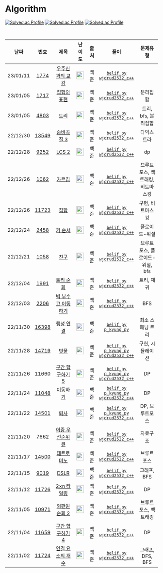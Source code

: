 # Algorithm

[![Solved.ac Profile](http://mazassumnida.wtf/api/v2/generate_badge?boj=belif)](https://solved.ac/belif/)
[![Solved.ac Profile](http://mazassumnida.wtf/api/v2/generate_badge?boj=wjdrud2532)](https://solved.ac/wjdrud2532/)
[![Solved.ac Profile](http://mazassumnida.wtf/api/v2/generate_badge?boj=p_kyung)](https://solved.ac/p_kyung/)

<br>

|날짜|번호|제목|난이도|출처|풀이|문제유형|
|:----:|:----:|:---:|:-----:|:-----:|:---:|:--------:|
|23/01/11|[1774](https://www.acmicpc.net/problem/1774)|[우주신과의 교감](https://www.acmicpc.net/problem/1774)| <img height="25px" width="25px" src="https://static.solved.ac/tier_small/13.svg"/> |백준|[`belif_py`](https://github.com/Princess-Pyeonggang-and-Spiderman/Algorithm/blob/main/belif_python/1774.py) <br> [`wjdrud2532_c++`](https://github.com/Princess-Pyeonggang-and-Spiderman/Algorithm/blob/main/wjdrud2532_c%2B%2B/1774.cpp)||
|23/01/05|[1717](https://www.acmicpc.net/problem/1717)|[집합의 표현](https://www.acmicpc.net/problem/1717)| <img height="25px" width="25px" src="https://static.solved.ac/tier_small/12.svg"/> |백준|[`belif_py`](https://github.com/Princess-Pyeonggang-and-Spiderman/Algorithm/blob/main/belif_python/1717.py) <br> [`wjdrud2532_c++`](https://github.com/Princess-Pyeonggang-and-Spiderman/Algorithm/blob/main/wjdrud2532_c%2B%2B/1717.cpp)|분리집합|
|23/01/05|[4803](https://www.acmicpc.net/problem/4803)|[트리](https://www.acmicpc.net/problem/4803)| <img height="25px" width="25px" src="https://static.solved.ac/tier_small/12.svg"/> |백준|[`belif_py`](https://github.com/Princess-Pyeonggang-and-Spiderman/Algorithm/blob/main/belif_python/4803.py) <br> [`wjdrud2532_c++`](https://github.com/Princess-Pyeonggang-and-Spiderman/Algorithm/blob/main/wjdrud2532_c%2B%2B/4803.cpp)|트리, bfs, 분리집합|
|22/12/30|[13549](https://www.acmicpc.net/problem/13549)|[숨바꼭질 3](https://www.acmicpc.net/problem/13549)| <img height="25px" width="25px" src="https://static.solved.ac/tier_small/11.svg"/> |백준|[`belif_py`](https://github.com/Princess-Pyeonggang-and-Spiderman/Algorithm/blob/main/belif_python/13549.py) <br> [`wjdrud2532_c++`](https://github.com/Princess-Pyeonggang-and-Spiderman/Algorithm/blob/main/wjdrud2532_c%2B%2B/13529.cpp)|다익스트라|
|22/12/28|[9252](https://www.acmicpc.net/problem/9252)|[LCS 2](https://www.acmicpc.net/problem/9252)| <img height="25px" width="25px" src="https://static.solved.ac/tier_small/12.svg"/> |백준|[`belif_py`](https://github.com/Princess-Pyeonggang-and-Spiderman/Algorithm/blob/main/belif_python/9252.py) <br> [`wjdrud2532_c++`](https://github.com/Princess-Pyeonggang-and-Spiderman/Algorithm/blob/main/wjdrud2532_c%2B%2B/9252.cpp)|dp|
|22/12/26|[1062](https://www.acmicpc.net/problem/1062)|[가르침](https://www.acmicpc.net/problem/1062)| <img height="25px" width="25px" src="https://static.solved.ac/tier_small/12.svg"/> |백준|[`belif_py`](https://github.com/Princess-Pyeonggang-and-Spiderman/Algorithm/blob/main/belif_python/1062.py) <br> [`wjdrud2532_c++`](https://github.com/Princess-Pyeonggang-and-Spiderman/Algorithm/blob/main/wjdrud2532_c%2B%2B/1062.cpp)|브루트포스, 백트래킹, <br> 비트마스킹|
|22/12/26|[11723](https://www.acmicpc.net/problem/11723)|[집합](https://www.acmicpc.net/problem/11723)| <img height="25px" width="25px" src="https://static.solved.ac/tier_small/6.svg"/> |백준|[`belif_py`](https://github.com/Princess-Pyeonggang-and-Spiderman/Algorithm/blob/main/belif_python/11723.py) <br> [`wjdrud2532_c++`](https://github.com/Princess-Pyeonggang-and-Spiderman/Algorithm/blob/main/wjdrud2532_c%2B%2B/11723.cpp)|구현, 비트마스킹|
|22/12/24|[2458](https://www.acmicpc.net/problem/2458)|[키 순서](https://www.acmicpc.net/problem/2458)| <img height="25px" width="25px" src="https://static.solved.ac/tier_small/12.svg"/> |백준|[`belif_py`](https://github.com/Princess-Pyeonggang-and-Spiderman/Algorithm/blob/main/belif_python/2458.py) <br> [`wjdrud2532_c++`](https://github.com/Princess-Pyeonggang-and-Spiderman/Algorithm/blob/main/wjdrud2532_c%2B%2B/2458.cpp)|플로이드-워셜|
|22/12/21|[1058](https://www.acmicpc.net/problem/1058)|[친구](https://www.acmicpc.net/problem/1058)| <img height="25px" width="25px" src="https://static.solved.ac/tier_small/9.svg"/> |백준|[`belif_py`](https://github.com/Princess-Pyeonggang-and-Spiderman/Algorithm/blob/main/belif_python/1058.py) <br> [`wjdrud2532_c++`](https://github.com/Princess-Pyeonggang-and-Spiderman/Algorithm/blob/main/wjdrud2532_c%2B%2B/1058.cpp)|브루트포스, 플로이드-워셜, <br> bfs|
|22/12/04|[1991](https://www.acmicpc.net/problem/1991)|[트리 순회](https://www.acmicpc.net/problem/1991)| <img height="25px" width="25px" src="https://static.solved.ac/tier_small/10.svg"/> |백준|[`belif_py`](https://github.com/Princess-Pyeonggang-and-Spiderman/Algorithm/blob/main/belif_python/1991.py) <br> [`wjdrud2532_c++`](https://github.com/Princess-Pyeonggang-and-Spiderman/Algorithm/blob/main/wjdrud2532_c%2B%2B/1991.cpp)|트리, 재귀|
|22/12/03|[2206](https://www.acmicpc.net/problem/2206)|[벽 부수고 이동하기](https://www.acmicpc.net/problem/2206)| <img height="25px" width="25px" src="https://static.solved.ac/tier_small/13.svg"/> |백준|[`belif_py`](https://github.com/Princess-Pyeonggang-and-Spiderman/Algorithm/blob/main/belif_python/2206.py) <br> [`wjdrud2532_c++`](https://github.com/Princess-Pyeonggang-and-Spiderman/Algorithm/blob/main/wjdrud2532_c%2B%2B/2206.cpp)|BFS|
|22/11/30|[16398](https://www.acmicpc.net/problem/16398)|[행성 연결](https://www.acmicpc.net/problem/16398)| <img height="25px" width="25px" src="https://static.solved.ac/tier_small/12.svg"/> |백준|[`belif_py`](https://github.com/Princess-Pyeonggang-and-Spiderman/Algorithm/blob/main/belif_python/16398.py) <br> [`p_kyung_py`](https://github.com/Princess-Pyeonggang-and-Spiderman/Algorithm/blob/main/p_kyung_python/16398.py)|최소 스패닝 트리|
|22/11/28|[14719](https://www.acmicpc.net/problem/14719)|[빗물](https://www.acmicpc.net/problem/14719)| <img height="25px" width="25px" src="https://static.solved.ac/tier_small/11.svg"/> |백준|[`belif_py`](https://github.com/Princess-Pyeonggang-and-Spiderman/Algorithm/blob/main/belif_python/14719.py) <br> [`p_kyung_py`](https://github.com/Princess-Pyeonggang-and-Spiderman/Algorithm/blob/main/p_kyung_python/14719.py) <br> [`wjdrud2532_c++`](https://github.com/Princess-Pyeonggang-and-Spiderman/Algorithm/blob/main/wjdrud2532_c%2B%2B/14719.cpp)|구현, 시뮬레이션|
|22/11/26|[11660](https://www.acmicpc.net/problem/11660)|[구간 합 구하기5](https://www.acmicpc.net/problem/11660)| <img height="25px" width="25px" src="https://static.solved.ac/tier_small/10.svg"/> |백준|[`belif_py`](https://github.com/Princess-Pyeonggang-and-Spiderman/Algorithm/blob/main/belif_python/11660.py) <br> [`p_kyung_py`](https://github.com/Princess-Pyeonggang-and-Spiderman/Algorithm/blob/main/p_kyung_python/11660.py) <br> [`wjdrud2532_c++`](https://github.com/Princess-Pyeonggang-and-Spiderman/Algorithm/blob/main/wjdrud2532_c%2B%2B/11660.cpp)|DP|
|22/11/24|[11048](https://www.acmicpc.net/problem/11048)|[이동하기](https://www.acmicpc.net/problem/11048)| <img height="25px" width="25px" src="https://static.solved.ac/tier_small/9.svg"/> |백준|[`belif_py`](https://github.com/Princess-Pyeonggang-and-Spiderman/Algorithm/blob/main/belif_python/11048.py) <br> [`p_kyung_py`](https://github.com/Princess-Pyeonggang-and-Spiderman/Algorithm/blob/main/p_kyung_python/11048.py) <br> [`wjdrud2532_c++`](https://github.com/Princess-Pyeonggang-and-Spiderman/Algorithm/blob/main/wjdrud2532_c%2B%2B/11048.cpp)|DP|
|22/11/22|[14501](https://www.acmicpc.net/problem/14501)|[퇴사](https://www.acmicpc.net/problem/14501)| <img height="25px" width="25px" src="https://static.solved.ac/tier_small/8.svg"/> |백준|[`belif_py`](https://github.com/Princess-Pyeonggang-and-Spiderman/Algorithm/blob/main/belif_python/14501.py) <br> [`p_kyung_py`](https://github.com/Princess-Pyeonggang-and-Spiderman/Algorithm/blob/main/p_kyung_python/14501.py) <br> [`wjdrud2532_c++`](https://github.com/Princess-Pyeonggang-and-Spiderman/Algorithm/blob/main/wjdrud2532_c%2B%2B/14501.cpp)|DP, 브루트포스|
|22/11/20|[7662](https://www.acmicpc.net/problem/7662)|[이중 우선순위 큐](https://www.acmicpc.net/problem/7662)| <img height="25px" width="25px" src="https://static.solved.ac/tier_small/12.svg"/> |백준|[`belif_py`](https://github.com/Princess-Pyeonggang-and-Spiderman/Algorithm/blob/main/belif_python/7662.py) <br> [`wjdrud2532_c++`](https://github.com/Princess-Pyeonggang-and-Spiderman/Algorithm/blob/main/wjdrud2532_c++/7662.cpp)|자료구조|
|22/11/17|[14500](https://www.acmicpc.net/problem/14500)|[테트로미노](https://www.acmicpc.net/problem/14500)| <img height="25px" width="25px" src="https://static.solved.ac/tier_small/12.svg"/> |백준|[`belif_py`](https://github.com/Princess-Pyeonggang-and-Spiderman/Algorithm/blob/main/belif_python/14500.py) <br> [`wjdrud2532_c++`](https://github.com/Princess-Pyeonggang-and-Spiderman/Algorithm/blob/main/wjdrud2532_c++/14500.cpp)|브루트포스|
|22/11/15|[9019](https://www.acmicpc.net/problem/9019)|[DSLR](https://www.acmicpc.net/problem/9019)| <img height="25px" width="25px" src="https://static.solved.ac/tier_small/12.svg"/> |백준|[`belif_py`](https://github.com/Princess-Pyeonggang-and-Spiderman/Algorithm/blob/main/belif_python/9019.py) <br> [`wjdrud2532_c++`](https://github.com/Princess-Pyeonggang-and-Spiderman/Algorithm/blob/main/wjdrud2532_c++/9019.cpp)|그래프, BFS|
|22/11/12|[11726](https://www.acmicpc.net/problem/11726)|[2×n 타일링](https://www.acmicpc.net/problem/11726)| <img height="25px" width="25px" src="https://static.solved.ac/tier_small/8.svg"/> |백준|[`belif_py`](https://github.com/Princess-Pyeonggang-and-Spiderman/Algorithm/blob/main/belif_python/11726.py) <br> [`wjdrud2532_c++`](https://github.com/Princess-Pyeonggang-and-Spiderman/Algorithm/blob/main/wjdrud2532_c++/11726.cpp)|DP|
|22/11/05|[10971](https://www.acmicpc.net/problem/10971)|[외판원 순회 2](https://www.acmicpc.net/problem/10971)| <img height="25px" width="25px" src="https://static.solved.ac/tier_small/9.svg"/> |백준|[`belif_py`](https://github.com/Princess-Pyeonggang-and-Spiderman/Algorithm/blob/main/belif_python/10971.py) <br> [`wjdrud2532_c++`](https://github.com/Princess-Pyeonggang-and-Spiderman/Algorithm/blob/main/wjdrud2532_c++/10971.cpp)|브루트포스, 백트래킹|
|22/11/04|[11659](https://www.acmicpc.net/problem/11659)|[구간 합 구하기 4](https://www.acmicpc.net/problem/11659)| <img height="25px" width="25px" src="https://static.solved.ac/tier_small/8.svg"/> |백준|[`belif_py`](https://github.com/Princess-Pyeonggang-and-Spiderman/Algorithm/blob/main/belif_python/11659.py) <br> [`wjdrud2532_c++`](https://github.com/Princess-Pyeonggang-and-Spiderman/Algorithm/blob/main/wjdrud2532_c++/11659.cpp)|DP|
|22/11/02|[11724](https://www.acmicpc.net/problem/11724)|[연결 요소의 개수](https://www.acmicpc.net/problem/11724)| <img height="25px" width="25px" src="https://static.solved.ac/tier_small/9.svg"/> |백준|[`belif_py`](https://github.com/Princess-Pyeonggang-and-Spiderman/Algorithm/blob/main/belif_python/11724.py) <br> [`wjdrud2532_c++`](https://github.com/Princess-Pyeonggang-and-Spiderman/Algorithm/blob/main/wjdrud2532_c++/11724.cpp)|그래프, DFS, BFS|




<!--
양식 ver 22/12/04
|날짜|번호|제목|난이도|닉네임1|닉네임2|닉네임3|문제유형|
|:--:|:--:|:--:|:--:|:--:|:--:|:--:|:----:|

양식
|날짜|번호|제목|난이도|출처|사용언어|문제유형|
|:----:|:----:|:---:|:---:|:---:|:---:|:--------:|
|날짜입력하기|[문제번호작성](https://www.acmicpc.net/problem/문제번호넣기)|[문제제목입력](https://www.acmicpc.net/problem/문제번호넣기)| 아래이미지넣기 |백준|[`belif_py`](), [`p_kyung_py`](), [`wjdrud2532_c++`]()|문제유형작성하기|

<img height="25px" width="25px" src="https://static.solved.ac/tier_small/16.svg"/>  플레5
<img height="25px" width="25px" src="https://static.solved.ac/tier_small/15.svg"/>  골드1
<img height="25px" width="25px" src="https://static.solved.ac/tier_small/14.svg"/>  골드2
<img height="25px" width="25px" src="https://static.solved.ac/tier_small/13.svg"/>  골드3
<img height="25px" width="25px" src="https://static.solved.ac/tier_small/12.svg"/>  골드4
<img height="25px" width="25px" src="https://static.solved.ac/tier_small/11.svg"/>  골드5
<img height="25px" width="25px" src="https://static.solved.ac/tier_small/10.svg"/>  실버1
<img height="25px" width="25px" src="https://static.solved.ac/tier_small/9.svg"/>   실버2
<img height="25px" width="25px" src="https://static.solved.ac/tier_small/8.svg"/>   실버3
<img height="25px" width="25px" src="https://static.solved.ac/tier_small/7.svg"/>   실버4
<img height="25px" width="25px" src="https://static.solved.ac/tier_small/6.svg"/>   실버5
<img height="25px" width="25px" src="https://static.solved.ac/tier_small/5.svg"/>   브론즈1
<img height="25px" width="25px" src="https://static.solved.ac/tier_small/4.svg"/>   브론즈2
<img height="25px" width="25px" src="https://static.solved.ac/tier_small/3.svg"/>   브론즈3
<img height="25px" width="25px" src="https://static.solved.ac/tier_small/2.svg"/>   브론즈4
<img height="25px" width="25px" src="https://static.solved.ac/tier_small/1.svg"/>   브론즈5
<img height="25px" width="25px" src="https://static.solved.ac/tier_small/0.svg"/>   문제 난이도 없음

-->
